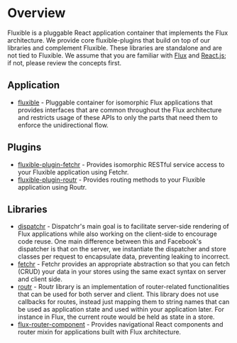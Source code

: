 # Overview

Fluxible is a pluggable React application container that implements the Flux architecture. We provide core fluxible-plugins that build on top of our libraries and complement Fluxible. These libraries are standalone and are not tied to Fluxible. We assume that you are familiar with [Flux](http://facebook.github.io/flux/docs/overview.html) and [React.js](http://facebook.github.io/react/); if not, please review the concepts first.

## Application

- [fluxible](https://github.com/yahoo/fluxible) - Pluggable container for isomorphic Flux applications that provides interfaces that are common throughout the Flux architecture and restricts usage of these APIs to only the parts that need them to enforce the unidirectional flow.

## Plugins

 - [fluxible-plugin-fetchr](https://github.com/yahoo/fluxible-plugin-fetchr) - Provides isomorphic RESTful service access to your Fluxible application using Fetchr.
 - [fluxible-plugin-routr](https://github.com/yahoo/fluxible-plugin-routr) - Provides routing methods to your Fluxible application using Routr.

## Libraries

 - [dispatchr](https://github.com/yahoo/dispatchr) - Dispatchr's main goal is to facilitate server-side rendering of Flux applications while also working on the client-side to encourage code reuse. One main difference between this and Facebook's dispatcher is that on the server, we instantiate the dispatcher and store classes per request to encapsulate data, preventing leaking to incorrect.
 - [fetchr](https://github.com/yahoo/fetchr) - Fetchr provides an appropriate abstraction so that you can fetch (CRUD) your data in your stores using the same exact syntax on server and client side.
 - [routr](https://github.com/yahoo/routr) - Routr library is an implementation of router-related functionalities that can be used for both server and client. This library does not use callbacks for routes, instead just mapping them to string names that can be used as application state and used within your application later. For instance in Flux, the current route would be held as state in a store.
 - [flux-router-component](https://github.com/yahoo/flux-router-component) - Provides navigational React components and router mixin for applications built with Flux architecture.

